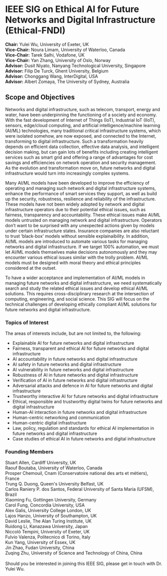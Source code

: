 # IEEE SIG on Ethical AI for Future Networks and Digital Infrastructure (Ethical-FNDI)

**Chair:** Yulei Wu, University of Exeter, UK<br>
**Vice-Chair:** Noura Limam, University of Waterloo, Canada<br>
**Vice-Chair:** Tarek Salhi, Vodafone, UK<br>
**Vice-Chair:** Yan Zhang, University of Oslo, Norway<br>
**Advisor:** Dusit Niyato, Nanyang Technological University, Singapore<br>
**Advisor:** Filip De Turck, Ghent University, Belgium<br>
**Advisor:** Chonggang Wang, InterDigital, USA<br>
**Advisor:** Albert Zomaya, The University of Sydney, Australia

## Scope and Objectives
Networks and digital infrastructure, such as telecom, transport, energy and water, have been underpinning the functioning of a society and economy. With the fast development of Internet of Things (IoT), Industrial IoT (IIoT), sensors, edge/cloud computing, and artificial intelligence/machine learning (AI/ML) technologies, many traditional critical infrastructure systems, which were isolated somehow, are now exposed, and connected to the Internet, transforming to digital infrastructure. Such a transformation heavily depends on efficient data collection, effective data analysis, and intelligent decision making, but can gain lots of benefits including creating intelligent services such as smart grid and offering a range of advantages for cost savings and efficiencies on network operation and security management. As the evolution and transformation move on, future networks and digital infrastructure would turn into increasingly complex systems. 

Many AI/ML models have been developed to improve the efficiency of operating and managing such network and digital infrastructure systems, enhance the performance of smart services they support, as well as build up the security, robustness, resilience and reliability of the infrastructure. These models have not been widely adopted by network and digital infrastructure operators due to their potential ethical issues, such as fairness, transparency and accountability. These ethical issues make AI/ML models untrusted on managing network and digital infrastructure. Operators don’t want to be surprised with any unexpected actions given by models under certain infrastructure states. Insurance companies are also reluctant to trust ‘black-box’ models without sensible explainaibility. In addition, AI/ML models are introduced to automate various tasks for managing networks and digital infrastructure. If we target 100% automation, we must let AI/ML models themselves make decisions autonomously and they may encounter various ethical issues similar with the trolly problem. AI/ML models must be designed with moral theory and ethical principles considered at the outset.

To have a wider acceptance and implementation of AI/ML models in managing future networks and digital infrastructure, we need systematically search and study the related ethical issues and develop ethical AI/ML solutions. This requires cross-disciplinary research at the intersection of computing, engineering, and social science. This SIG will focus on the technical challenges of developing ethically compliant AI/ML solutions for future networks and digital infrastructure. 

### Topics of Interest
The areas of interests include, but are not limited to, the following:
- Explainable AI for future networks and digital infrastructure
- Fairness, transparent and ethical AI for future networks and digital infrastructure
- AI accountability in future networks and digital infrastructure
- AI safety in future networks and digital infrastructure
- AI vulnerability in future networks and digital infrastructure
- Robustness of AI in future networks and digital infrastructure
- Verification of AI in future networks and digital infrastructure
- Adversarial attacks and defence in AI for future networks and digital infrastructure
- Trustworthy interactive AI for future networks and digital infrastructure
- Ethical, responsible and trustworthy digital twins for future networks and digital infrastructure
- Human-AI interaction in future networks and digital infrastructure
- Human-centric networking and communication
- Human-centric digital infrastructure
- Law, policy, regulation and standards for ethical AI implementation in future networks and digital infrastructure
- Case studies of ethical AI in future networks and digital infrastructure

### Founding Members
Stuart Allen, Cardiff University, UK<br>
Raouf Boutaba, University of Waterloo, Canada<br>
Prosper Chemouil, Cnam (Conservatoire national des arts et métiers), France<br>
Trung Q. Duong, Queen's University Belfast, UK<br>
Carlos Raniery P. dos Santos, Federal University of Santa Maria (UFSM), Brazil<br>
Xiaoming Fu, Gottingen University, Germany<br>
Carol Fung, Concordia University, USA<br>
Alex Galis, University College London, UK<br>
Lajos Hanzo, University of Southampton, UK<br>
David Leslie, The Alan Turing Institute, UK<br>
Ruidong Li, Kanazawa University, Japan<br>
Niccolò Tempini, University of Exeter, UK<br>
Fulvio Valenza, Politecnico di Torino, Italy<br>
Kun Yang, University of Essex, UK<br>
Jin Zhao, Fudan University, China<br>
Zuqing Zhu, University of Science and Technology of China, China<br>
<br>
Should you be interested in joining this IEEE SIG, please get in touch with Dr. Yulei Wu.
